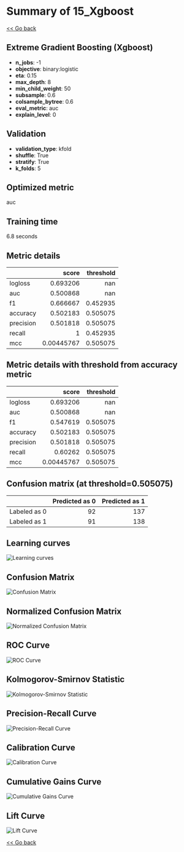 # Summary of 15_Xgboost

[<< Go back](../README.md)


## Extreme Gradient Boosting (Xgboost)
- **n_jobs**: -1
- **objective**: binary:logistic
- **eta**: 0.15
- **max_depth**: 8
- **min_child_weight**: 50
- **subsample**: 0.6
- **colsample_bytree**: 0.6
- **eval_metric**: auc
- **explain_level**: 0

## Validation
 - **validation_type**: kfold
 - **shuffle**: True
 - **stratify**: True
 - **k_folds**: 5

## Optimized metric
auc

## Training time

6.8 seconds

## Metric details
|           |      score |   threshold |
|:----------|-----------:|------------:|
| logloss   | 0.693206   |  nan        |
| auc       | 0.500868   |  nan        |
| f1        | 0.666667   |    0.452935 |
| accuracy  | 0.502183   |    0.505075 |
| precision | 0.501818   |    0.505075 |
| recall    | 1          |    0.452935 |
| mcc       | 0.00445767 |    0.505075 |


## Metric details with threshold from accuracy metric
|           |      score |   threshold |
|:----------|-----------:|------------:|
| logloss   | 0.693206   |  nan        |
| auc       | 0.500868   |  nan        |
| f1        | 0.547619   |    0.505075 |
| accuracy  | 0.502183   |    0.505075 |
| precision | 0.501818   |    0.505075 |
| recall    | 0.60262    |    0.505075 |
| mcc       | 0.00445767 |    0.505075 |


## Confusion matrix (at threshold=0.505075)
|              |   Predicted as 0 |   Predicted as 1 |
|:-------------|-----------------:|-----------------:|
| Labeled as 0 |               92 |              137 |
| Labeled as 1 |               91 |              138 |

## Learning curves
![Learning curves](learning_curves.png)
## Confusion Matrix

![Confusion Matrix](confusion_matrix.png)


## Normalized Confusion Matrix

![Normalized Confusion Matrix](confusion_matrix_normalized.png)


## ROC Curve

![ROC Curve](roc_curve.png)


## Kolmogorov-Smirnov Statistic

![Kolmogorov-Smirnov Statistic](ks_statistic.png)


## Precision-Recall Curve

![Precision-Recall Curve](precision_recall_curve.png)


## Calibration Curve

![Calibration Curve](calibration_curve_curve.png)


## Cumulative Gains Curve

![Cumulative Gains Curve](cumulative_gains_curve.png)


## Lift Curve

![Lift Curve](lift_curve.png)



[<< Go back](../README.md)
